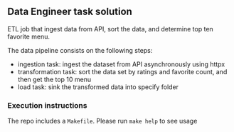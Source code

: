 ## Data Engineer task solution

ETL job that ingest data from API, sort the data, and determine top ten favorite menu.

The data pipeline consists on the following steps:
- ingestion task: ingest the dataset from API asynchronously using httpx
- transformation task: sort the data set by ratings and favorite count, and then get the top 10 menu
- load task: sink the transformed data into specify folder

### Execution instructions

The repo includes a `Makefile`. Please run `make help` to see usage

